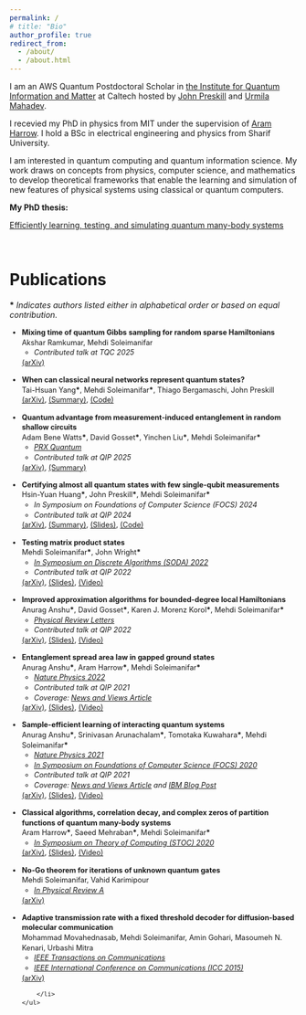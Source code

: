 ```yaml
---
permalink: /
# title: "Bio"
author_profile: true
redirect_from: 
  - /about/
  - /about.html
---
```

I am an AWS Quantum Postdoctoral Scholar in [the Institute for Quantum Information and Matter](https://iqim.caltech.edu) at Caltech hosted by [John Preskill](http://theory.caltech.edu/~preskill/) and [Urmila Mahadev](https://www.eas.caltech.edu/people/umahadev#profile-d0b3cee6-tab).

I recevied my PhD in physics from MIT under the supervision of [Aram Harrow](https://www.mit.edu/~aram/).
I hold a BSc in electrical engineering and physics from Sharif University.


I am interested in quantum computing and quantum information science. My work draws on concepts from physics, computer science, and mathematics to develop theoretical frameworks that enable the learning and simulation of new features of physical systems using classical or quantum computers.

**My PhD thesis:**

[Efficiently learning, testing, and simulating quantum many-body systems](/files/PhD_Thesis_Mehdi_Soleimanifar.pdf)

<br>

Publications
======
**\*** _Indicates authors listed either in alphabetical order or based on equal contribution._
<div id="publications">

<div style="font-size: 0.9em; line-height: 1.4;">
    <ul>
        <li>  <span style="font-weight: bold;">Mixing time of quantum Gibbs sampling for random sparse Hamiltonians</span>  
        <br> Akshar Ramkumar, Mehdi Soleimanifar<span style="font-weight: bold;"></span>
        <ul style="font-style: italic;"><li>Contributed talk at TQC 2025</li></ul>
            <a href="https://arxiv.org/pdf/2411.04454" style="font-style: bold;">(arXiv)</a></li>
    </ul>
</div>
<div style="font-size: 0.9em; line-height: 1.4;">
    <ul>
        <li>  <span style="font-weight: bold;">When can classical neural networks represent quantum states?</span>  
        <br> Tai-Hsuan Yang<span style="font-weight: bold;">*</span>, Mehdi Soleimanifar<span style="font-weight: bold;">*</span>, Thiago Bergamaschi, John Preskill<span style="font-weight: bold;"></span>
        <br><a href="https://arxiv.org/pdf/2410.23152" style="font-style: bold;">(arXiv)</a>, <a href="https://x.com/MSoleimanifar/status/1852208987976155503" style="font-style: bold;">(Summary)</a>, <a href="https://github.com/xiaotai-yang/NQS_cmi" style="font-style: bold;">(Code)</a></li>
    </ul>
</div>

<div style="font-size: 0.9em; line-height: 1.4;">
    <ul>
        <li>  <span style="font-weight: bold;">Quantum advantage from measurement-induced entanglement in random shallow circuits</span>  
        <br> Adam Bene Watts<span style="font-weight: bold;">*</span>, David Gosset<span style="font-weight: bold;">*</span>, Yinchen Liu<span style="font-weight: bold;">*</span>, Mehdi Soleimanifar<span style="font-weight: bold;">*</span>
            <ul style="font-style: italic;">
                <li><a href="https://doi.org/10.1103/PRXQuantum.6.010356" style="font-style: italic;">PRX Quantum</a></li>
                <li>Contributed talk at QIP 2025</li>
            </ul>
        <a href="https://arxiv.org/pdf/2407.21203" style="font-style: bold;">(arXiv)</a>, <a href="https://x.com/MSoleimanifar/status/1818853591773503946" style="font-style: bold;">(Summary)</a></li>
    </ul>
</div>


<div style="font-size: 0.9em; line-height: 1.4;">
    <ul>
        <li>
            <span style="font-weight: bold;">Certifying almost all quantum states with few single-qubit measurements  </span>
            <br>  Hsin-Yuan Huang<span style="font-weight: bold;">*</span>, John Preskill<span style="font-weight: bold;">*</span>, Mehdi Soleimanifar<span style="font-weight: bold;">*</span>
            <ul style="font-style: italic;">
                <li>In Symposium on Foundations of Computer Science (FOCS) 2024</li>
                <li>Contributed talk at QIP 2024</li>
            </ul>
            <a href="https://arxiv.org/pdf/2404.07281" style="font-style: bold;">(arXiv)</a>, <a href="https://x.com/RobertHuangHY/status/1780093918488773026" style="font-style: bold;">(Summary)</a>, <a href="/files/CertifyingStates.pdf" style="font-style: bold;">(Slides)</a>, <a href="https://github.com/hsinyuan-huang/certify-quantum-states" style="font-style: bold;">(Code)</a>
        </li>
    </ul>
</div>

<div style="font-size: 0.9em; line-height: 1.4;">
    <ul>
        <li>
            <span style="font-weight: bold;">Testing matrix product states</span>   
            <br> Mehdi Soleimanifar<span style="font-weight: bold;">*</span>, John Wright<span style="font-weight: bold;">*</span>
            <ul style="font-style: italic;">
                <li><a href="https://epubs.siam.org/doi/abs/10.1137/1.9781611977073.68" style="font-style: italic;">In Symposium on Discrete Algorithms (SODA) 2022</a></li>
                <li>Contributed talk at QIP 2022</li>
            </ul>
            <a href="https://arxiv.org/pdf/2201.01824" style="font-style: bold;">(arXiv)</a>, <a href="/files/testing_mps_QIP.pdf" style="font-style: bold;">(Slides)</a>, <a href="https://www.youtube.com/watch?v=xVFksVPw1T4&feature=youtu.be" style="font-style: bold;">(Video)</a>
        </li>
    </ul>
</div>

<div style="font-size: 0.9em; line-height: 1.4;">
    <ul>
        <li>
            <span style="font-weight: bold;">Improved approximation algorithms for bounded-degree local Hamiltonians</span>   
            <br> Anurag Anshu<span style="font-weight: bold;">*</span>, David Gosset<span style="font-weight: bold;">*</span>, Karen J. Morenz Korol<span style="font-weight: bold;">*</span>, Mehdi Soleimanifar<span style="font-weight: bold;">*</span>
            <ul style="font-style: italic;">
                <li><a href="https://dx.doi.org/10.1103/PhysRevLett.127.250502" style="font-style: italic;">Physical Review Letters</a></li>
                <li>Contributed talk at QIP 2022</li>
            </ul>
            <a href="https://arxiv.org/pdf/2105.01193" style="font-style: bold;">(arXiv)</a>, <a href="/files/ImprovedApprox_QIP.pdf" style="font-style: bold;">(Slides)</a>, <a href="https://www.youtube.com/watch?v=h1Q__L54GZk&feature=youtu.be" style="font-style: bold;">(Video)</a>
        </li>
    </ul>
</div>


<div style="font-size: 0.9em; line-height: 1.4;">
    <ul>
        <li>
            <span style="font-weight: bold;">Entanglement spread area law in gapped ground states</span>   
            <br> Anurag Anshu<span style="font-weight: bold;">*</span>, Aram Harrow<span style="font-weight: bold;">*</span>, Mehdi Soleimanifar<span style="font-weight: bold;">*</span>
            <ul style="font-style: italic;">
                <li><a href="https://www.nature.com/articles/s41567-022-01740-7" style="font-style: italic;">Nature Physics 2022</a></li>
                <li>Contributed talk at QIP 2021</li>
                <li>Coverage: <a href="https://www.nature.com/articles/s41567-022-01739-0" style="font-style: italic;">News and Views Article</a></li>
            </ul>
            <a href="https://arxiv.org/pdf/2004.15009" style="font-style: bold;">(arXiv)</a>, <a href="/files/entanglement_spread_QIP.pdf" style="font-style: bold;">(Slides)</a>, <a href="https://www.youtube.com/watch?v=yELw1bR_7EQ" style="font-style: bold;">(Video)</a>
        </li>
    </ul>
</div>

<div style="font-size: 0.9em; line-height: 1.4;">
    <ul>
        <li>
            <span style="font-weight: bold;">Sample-efficient learning of interacting quantum systems</span>   
            <br> Anurag Anshu<span style="font-weight: bold;">*</span>, Srinivasan Arunachalam<span style="font-weight: bold;">*</span>, Tomotaka Kuwahara<span style="font-weight: bold;">*</span>, Mehdi Soleimanifar<span style="font-weight: bold;">*</span>
            <ul style="font-style: italic;">
                <li><a href="https://doi.org/10.1038/s41567-021-01232-0" style="font-style: italic;">Nature Physics 2021</a></li>
                <li><a href="https://doi.ieeecomputersociety.org/10.1109/FOCS46700.2020.00069" style="font-style: italic;">In Symposium on Foundations of Computer Science (FOCS) 2020</a></li>
                <li>Contributed talk at QIP 2021</li>
                <li>Coverage: <a href="https://doi.org/10.1038/s41567-021-01246-8" style="font-style: italic;">News and Views Article</a> and <a href="https://research.ibm.com/blog/quantum-hamiltonian-learning" style="font-style: italic;">IBM Blog Post</a></li>
            </ul>
            <a href="https://arxiv.org/pdf/2004.07266" style="font-style: bold;">(arXiv)</a>, <a href="/files/sample_efficient_learning_QIP.pdf" style="font-style: bold;">(Slides)</a>, <a href="https://www.youtube.com/watch?v=3TfndU8o5EQ" style="font-style: bold;">(Video)</a>
        </li>
    </ul>
</div>

<div style="font-size: 0.9em; line-height: 1.4;">
    <ul>
        <li>
            <span style="font-weight: bold;">Classical algorithms, correlation decay, and complex zeros of partition functions of quantum many-body systems</span>   
            <br> Aram Harrow<span style="font-weight: bold;">*</span>, Saeed Mehraban<span style="font-weight: bold;">*</span>, Mehdi Soleimanifar<span style="font-weight: bold;">*</span>
            <ul style="font-style: italic;">
                <li><a href="https://dl.acm.org/doi/10.1145/3357713.3384322" style="font-style: italic;">In Symposium on Theory of Computing (STOC) 2020</a></li>
            </ul>
            <a href="https://arxiv.org/pdf/1910.09071" style="font-style: bold;">(arXiv)</a>, <a href="/files/counting_without_sampling_caltech.pdf" style="font-style: bold;">(Slides)</a>, <a href="https://www.youtube.com/watch?v=wQUvv5blp4k" style="font-style: bold;">(Video)</a>
        </li>
    </ul>
</div>

<div style="font-size: 0.9em; line-height: 1.4;">
    <ul>
        <li>
            <span style="font-weight: bold;">No-Go theorem for iterations of unknown quantum gates</span>   
            <br> Mehdi Soleimanifar, Vahid Karimipour
            <ul style="font-style: italic;">
                <li><a href="https://link.aps.org/doi/10.1103/PhysRevA.93.012344" style="font-style: italic;">In Physical Review A</a></li>
            </ul>
             <a href="https://arxiv.org/pdf/1510.06888" style="font-style: bold;">(arXiv)</a>
        </li>
    </ul>
</div>


<div style="font-size: 0.9em; line-height: 1.4;">
    <ul>
        <li>
            <span style="font-weight: bold;">Adaptive transmission rate with a fixed threshold decoder for diffusion-based molecular communication</span>   
            <br> Mohammad Movahednasab, Mehdi Soleimanifar, Amin Gohari, Masoumeh N. Kenari, Urbashi Mitra
            <ul style="font-style: italic;">
                <li><a href="https://doi.org/10.1109/TCOMM.2015.2501823" style="font-style: italic;">IEEE Transactions on Communications</a></li>
                <li><a href="https://doi.org/10.1109/ICC.2015.7248464" style="font-style: italic;">IEEE International Conference on Communications (ICC 2015)</a></li>
            </ul>
            <a href="https://arxiv.org/pdf/1410.7918" style="font-style: bold;">(arXiv)</a>

        </li>
    </ul>
</div>

</div>